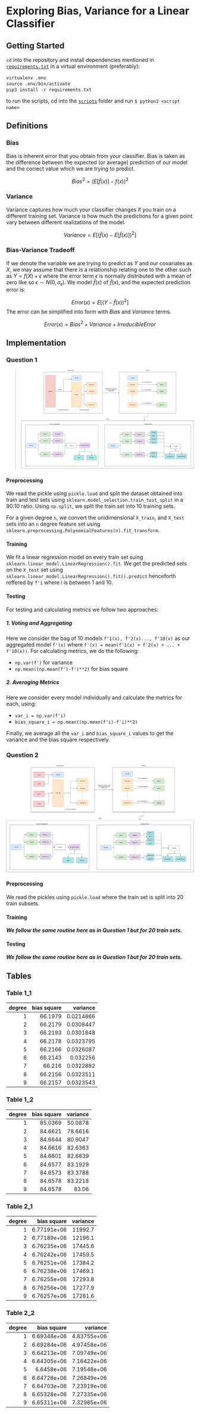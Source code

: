 # Exploring Bias, Variance for a Linear Classifier

## Getting Started
`cd` into the repository and install dependencies mentioned in [`requirements.txt`](requirements.txt) in a virtual environment (preferably):
```
virtualenv .env
source .env/bin/activate
pip3 install -r requirements.txt
```
to run the scripts, cd into the [`scripts`](scripts/) folder and run `$ python3 <script name>`

## Definitions
### Bias
Bias is inherent error that you obtain from your classifier. Bias is taken as the difference between the expected (or average) prediction of our model and the correct value which we are trying to predict.

$$ Bias^2 = (E[\hat{f}(x)]-f(x))^2 $$

### Variance
Variance captures how much your classifier changes if you train on a different training set. 
Variance is how much the predictions for a given point vary between different realizations of the model.

$$ Variance = E[(\hat{f}(x) - E[\hat{f}(x)])^2] $$

### Bias-Variance Tradeoff
If we denote the variable we are trying to predict as $Y$ and our covariates as $X$, we may assume that there is a relationship relating one to the other such as $Y=f(X)+ϵ$ where the error term $ϵ$ is normally distributed with a mean of zero like so $ϵ∼N(0,σ_ϵ)$.
We model $\hat{f}(x)$ of $\hat{f}(x)$, and the expected prediction error is:

$$ Error(x) = E[(Y-\hat{f}(x))^2] $$ 
The error can be simplified into form with $Bias$ and $Variance$ terms.

$$ Error(x) = Bias^2 + Variance + Irreducible Error $$


## Implementation
### Question 1
>![q1 architecture](assets/q1.png)

#### Preprocessing
We read the pickle using `pickle.load` and split the dataset obtained into train and test sets using `sklearn.model_selection.train_test_split` in a 90:10 ratio. Using `np.split`, we split the train set
into 10 training sets.

For a given degree `n`, we convert the unidimensional `X_train`, and `X_test` sets into an `n` degree feature set using `sklearn.preprocessing.PolynomialFeatures(n).fit_transform`.
#### Training
We fit a linear regression model on every train set suing `sklearn.linear_model.LinearRegression().fit`. We get the predicted sets on the `X_test` set using `sklearn.linear_model.LinearRegression().fit().predict` henceforth reffered by `f'i` where i is between 1 and 10.

#### Testing
For testing and calculating metrics we follow two approaches:
##### 1. Voting and Aggregating
Here we consider the bag of 10 models `f'1(x), f'2(x)..., f'10(x)` as our aggregated model `f'(x)` where `f'(x) = mean(f'1(x) + f'2(x) + ... + f'10(x))`. For calculating metrics, we do the following:
- `np.var(f')` for variance
- `np.mean((np.mean(f')-f')**2)` for bias square
  
##### 2. Averaging Metrics
Here we consider every model individually and calculate the metrics for each, using:
- `var_i = np.var(f'i)`
- `bias_square_i = np.mean((np.mean(f'i)-f'i)**2)` 

Finally, we average all the `var_i` and `bias_square_i` values to get the variance and the bias square respectively.

### Question 2
![q2 architecture](assets/q2.png)

#### Preprocessing
We read the pickles using `pickle.load` where the train set is split into 20 train subsets.

#### Training
***We follow the same routine here as in Question 1 but for 20 train sets.***

#### Testing
***We follow the same routine here as in Question 1 but for 20 train sets.***

## Tables
### Table 1_1
|   degree |   bias square |   variance |
|---------:|--------------:|-----------:|
|        1 |       66.1979 |  0.0214866 |
|        2 |       66.2179 |  0.0308447 |
|        3 |       66.2193 |  0.0301848 |
|        4 |       66.2178 |  0.0323795 |
|        5 |       66.2166 |  0.0326087 |
|        6 |       66.2143 |  0.032256  |
|        7 |       66.216  |  0.0322882 |
|        8 |       66.2156 |  0.0323511 |
|        9 |       66.2157 |  0.0323543 |

### Table 1_2
|   degree |   bias square |   variance |
|---------:|--------------:|-----------:|
|        1 |       85.0369 |    50.0878 |
|        2 |       84.6621 |    78.6616 |
|        3 |       84.6644 |    80.9047 |
|        4 |       84.6616 |    82.6363 |
|        5 |       84.6601 |    82.6839 |
|        6 |       84.6577 |    83.1929 |
|        7 |       84.6573 |    83.3788 |
|        8 |       84.6578 |    83.2218 |
|        9 |       84.6578 |    83.06   |

### Table 2_1
|   degree |   bias square |   variance |
|---------:|--------------:|-----------:|
|        1 |   6.77191e+06 |    11992.7 |
|        2 |   6.77189e+06 |    12196.1 |
|        3 |   6.76235e+06 |    17445.6 |
|        4 |   6.76242e+06 |    17459.5 |
|        5 |   6.76251e+06 |    17384.2 |
|        6 |   6.76238e+06 |    17469.1 |
|        7 |   6.76255e+06 |    17293.8 |
|        8 |   6.76256e+06 |    17277.9 |
|        9 |   6.76257e+06 |    17281.6 |

### Table 2_2
|   degree |   bias square |    variance |
|---------:|--------------:|------------:|
|        1 |   6.69348e+06 | 4.83755e+06 |
|        2 |   6.69284e+06 | 4.97458e+06 |
|        3 |   6.64213e+06 | 7.09749e+06 |
|        4 |   6.64305e+06 | 7.16422e+06 |
|        5 |   6.6458e+06  | 7.19548e+06 |
|        6 |   6.64728e+06 | 7.26849e+06 |
|        7 |   6.64703e+06 | 7.23919e+06 |
|        8 |   6.65328e+06 | 7.27335e+06 |
|        9 |   6.65311e+06 | 7.32985e+06 |
